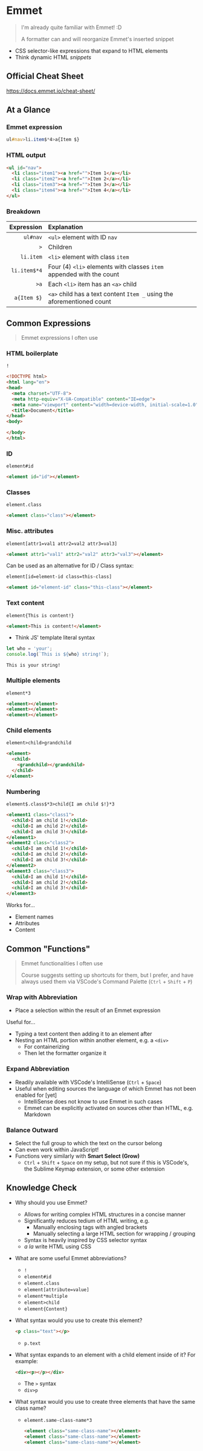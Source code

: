 # Emmet

> I'm already quite familiar with Emmet! :D
>
> A formatter can and will reorganize Emmet's inserted snippet

- CSS selector-like expressions that expand to HTML elements
- Think dynamic HTML _snippets_

## Official Cheat Sheet

https://docs.emmet.io/cheat-sheet/

## At a Glance

### Emmet expression

```css
ul#nav>li.item$*4>a{Item $}
```

### HTML output

```html
<ul id="nav">
  <li class="item1"><a href="">Item 1</a></li>
  <li class="item2"><a href="">Item 2</a></li>
  <li class="item3"><a href="">Item 3</a></li>
  <li class="item4"><a href="">Item 4</a></li>
</ul>
```

### Breakdown

|   Expression | Explanation                                                            |
| -----------: | :--------------------------------------------------------------------- |
|     `ul#nav` | `<ul>` element with ID `nav`                                           |
|          `>` | Children                                                               |
|    `li.item` | `<li>` element with class `item`                                       |
| `li.item$*4` | Four (4) `<li>` elements with classes `item` appended with the count   |
|         `>a` | Each `<li>` item has an `<a>` child                                    |
|  `a{Item $}` | `<a>` child has a text content `Item _` using the aforementioned count |

## Common Expressions

> Emmet expressions I often use

### HTML boilerplate

```
!
```

<!-- prettier-ignore -->
```html
<!DOCTYPE html>
<html lang="en">
<head>
  <meta charset="UTF-8">
  <meta http-equiv="X-UA-Compatible" content="IE=edge">
  <meta name="viewport" content="width=device-width, initial-scale=1.0">
  <title>Document</title>
</head>
<body>

</body>
</html>
```

### ID

```
element#id
```

```html
<element id="id"></element>
```

### Classes

```
element.class
```

```html
<element class="class"></element>
```

### Misc. attributes

```
element[attr1=val1 attr2=val2 attr3=val3]
```

```html
<element attr1="val1" attr2="val2" attr3="val3"></element>
```

Can be used as an alternative for ID / Class syntax:

```
element[id=element-id class=this-class]
```

```html
<element id="element-id" class="this-class"></element>
```

### Text content

```
element{This is content!}
```

```html
<element>This is content!</element>
```

- Think JS' template literal syntax

```js
let who = 'your';
console.log(`This is ${who} string!`);
```

```
This is your string!
```

### Multiple elements

```
element*3
```

```html
<element></element>
<element></element>
<element></element>
```

### Child elements

```
element>child>grandchild
```

```html
<element>
  <child>
    <grandchild></grandchild>
  </child>
</element>
```

### Numbering

```
element$.class$*3>child{I am child $!}*3
```

```html
<element1 class="class1">
  <child>I am child 1!</child>
  <child>I am child 2!</child>
  <child>I am child 3!</child>
</element1>
<element2 class="class2">
  <child>I am child 1!</child>
  <child>I am child 2!</child>
  <child>I am child 3!</child>
</element2>
<element3 class="class3">
  <child>I am child 1!</child>
  <child>I am child 2!</child>
  <child>I am child 3!</child>
</element3>
```

Works for...

- Element names
- Attributes
- Content

## Common "Functions"

> Emmet functionalities I often use
>
> Course suggests setting up shortcuts for them, but I prefer, and have always used them via VSCode's Command Palette (`Ctrl` + `Shift` + `P`)

### Wrap with Abbreviation

- Place a selection within the result of an Emmet expression

Useful for...

- Typing a text content then adding it to an element after
- Nesting an HTML portion within another element, e.g. a `<div>`
  - For containerizing
  - Then let the formatter organize it

### Expand Abbreviation

- Readily available with VSCode's IntelliSense (`Ctrl` + `Space`)
- Useful when editing sources the language of which Emmet has not been enabled for [yet]
  - IntelliSense does not know to use Emmet in such cases
  - Emmet can be explicitly activated on sources other than HTML, e.g. Markdown

### Balance Outward

- Select the full group to which the text on the cursor belong
- Can even work within JavaScript!
- Functions very similarly with **Smart Select (Grow)**
  - `Ctrl` + `Shift` + `Space` on my setup, but not sure if this is VSCode's, the Sublime Keymap extension, or some other extension

## Knowledge Check

- Why should you use Emmet?

  - Allows for writing complex HTML structures in a concise manner
  - Significantly reduces tedium of HTML writing, e.g.
    - Manually enclosing tags with angled brackets
    - Manually selecting a large HTML section for wrapping / grouping
  - Syntax is heavily inspired by CSS selector syntax
  - _a la_ write HTML using CSS

- What are some useful Emmet abbreviations?

  - `!`
  - `element#id`
  - `element.class`
  - `element[attribute=value]`
  - `element*multiple`
  - `element>child`
  - `element{Content}`

- What syntax would you use to create this element?

  ```html
  <p class="text"></p>
  ```

  - `p.text`

- What syntax expands to an element with a child element inside of it? For example:

  ```html
  <div><p></p></div>
  ```

  - The `>` syntax
  - `div>p`

- What syntax would you use to create three elements that have the same class name?

  - `element.same-class-name*3`

    ```html
    <element class="same-class-name"></element>
    <element class="same-class-name"></element>
    <element class="same-class-name"></element>
    ```
